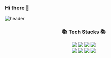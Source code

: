 ### Hi there 👋
![header](https://capsule-render.vercel.app/api?type=venom&color=auto&height=220&section=header&text=Podol's%20Github%20🌱&fontSize=40&fontColor=ffffff)

<div align="center">
  <div><h3>📚 Tech Stacks 📚</h3></div>
<p align="center">
	<img src="https://img.shields.io/badge/Java-007396?style=flat-square&logo=Conda-Forge&logoColor=white" />
	<img src="https://img.shields.io/badge/Spring-6DB33F?style=flat-square&logo=Spring&logoColor=white" />
	<img src="https://img.shields.io/badge/Spring Boot-6DB33F?style=flat-square&logo=Springboot&logoColor=white" />
	<img src="https://img.shields.io/badge/MySQL-4479A1?style=flat-square&logo=MySQL&logoColor=white" />
  <br />
  <img src="https://img.shields.io/badge/AWS-232F3E?style=flat-square&logo=Amazon Web Services&logoColor=white" />
  <img src="https://img.shields.io/badge/Docker-2496ED?style=flat-square&logo=Docker&logoColor=white" />
    <img src="https://img.shields.io/badge/Git-F05032?style=flat-square&logo=Git&logoColor=white"/>
   <img src="https://img.shields.io/badge/Github-000000?style=flat-square&logo=github&logoColor=white"/>
</p>
